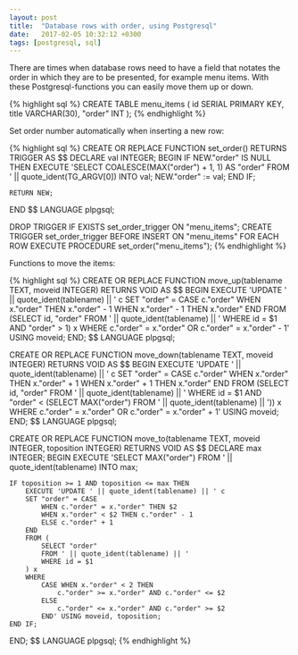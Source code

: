 ```yaml
---
layout: post
title:  "Database rows with order, using Postgresql"
date:   2017-02-05 10:32:12 +0300
tags: [postgresql, sql]
---
```


There are times when database rows need to have a field that notates the order in which they are to be presented, for example menu items. With these Postgresql-functions you can easily move them up or down.

<!--more-->


{% highlight sql %}
CREATE TABLE menu_items (
    id SERIAL PRIMARY KEY,
    title VARCHAR(30),
    "order" INT
);
{% endhighlight %}

Set order number automatically when inserting a new row:

{% highlight sql %}
CREATE OR REPLACE FUNCTION set_order() RETURNS TRIGGER AS $$
DECLARE
    val INTEGER;
BEGIN
    IF NEW."order" IS NULL THEN
        EXECUTE 'SELECT COALESCE(MAX("order") + 1, 1) AS "order" FROM ' || quote_ident(TG_ARGV[0]) INTO val;
        NEW."order" := val;
    END IF;
    
    RETURN NEW;
END
$$ LANGUAGE plpgsql;

DROP TRIGGER IF EXISTS set_order_trigger ON "menu_items";
CREATE TRIGGER set_order_trigger BEFORE INSERT ON "menu_items"
    FOR EACH ROW
        EXECUTE PROCEDURE set_order("menu_items");
{% endhighlight %}

Functions to move the items:

{% highlight sql %}
CREATE OR REPLACE FUNCTION move_up(tablename TEXT, moveid INTEGER) RETURNS VOID AS $$
BEGIN
    EXECUTE 'UPDATE ' || quote_ident(tablename) || ' c
    SET "order" =
        CASE c."order"
            WHEN x."order" THEN x."order" - 1
            WHEN x."order" - 1 THEN x."order"
        END
    FROM (SELECT id, "order"
        FROM ' || quote_ident(tablename) || '
        WHERE id = $1
        AND "order" > 1) x
    WHERE c."order" = x."order" OR c."order" = x."order" - 1' USING moveid;
END;
$$ LANGUAGE plpgsql;

CREATE OR REPLACE FUNCTION move_down(tablename TEXT, moveid INTEGER) RETURNS VOID AS $$
BEGIN
    EXECUTE 'UPDATE ' || quote_ident(tablename) || ' c
    SET "order" =
        CASE c."order"
            WHEN x."order" THEN x."order" + 1
            WHEN x."order" + 1 THEN x."order"
        END
    FROM (SELECT id, "order"
        FROM ' || quote_ident(tablename) || '
        WHERE id = $1
        AND "order" < (SELECT MAX("order") FROM ' || quote_ident(tablename) || ')) x
    WHERE c."order" = x."order" OR c."order" = x."order" + 1' USING moveid;
END;
$$ LANGUAGE plpgsql;

CREATE OR REPLACE FUNCTION move_to(tablename TEXT, moveid INTEGER, toposition INTEGER) RETURNS VOID AS $$
DECLARE
    max INTEGER;
BEGIN
    EXECUTE 'SELECT MAX("order") FROM ' || quote_ident(tablename) INTO max;

    IF toposition >= 1 AND toposition <= max THEN
        EXECUTE 'UPDATE ' || quote_ident(tablename) || ' c
        SET "order" = CASE
            WHEN c."order" = x."order" THEN $2
            WHEN x."order" < $2 THEN c."order" - 1
            ELSE c."order" + 1
        END
        FROM (
            SELECT "order"
            FROM ' || quote_ident(tablename) || '
            WHERE id = $1
        ) x
        WHERE
            CASE WHEN x."order" < 2 THEN
                c."order" >= x."order" AND c."order" <= $2
            ELSE
                c."order" <= x."order" AND c."order" >= $2
            END' USING moveid, toposition;
    END IF;
END;
$$ LANGUAGE plpgsql;
{% endhighlight %}